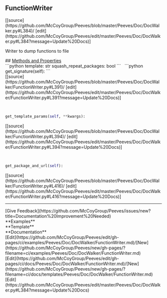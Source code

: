 ## <a id="Peeves.Doc.DocWalker.FunctionWriter">FunctionWriter</a> 

<div class="docs-source-link" markdown="1">
[[source](https://github.com/McCoyGroup/Peeves/blob/master/Peeves/Doc/DocWalker.py#L384)/
[edit](https://github.com/McCoyGroup/Peeves/edit/master/Peeves/Doc/DocWalker.py#L384?message=Update%20Docs)]
</div>

Writer to dump functions to file







<div class="collapsible-section">
 <div class="collapsible-section collapsible-section-header" markdown="1">
## <a class="collapse-link" data-toggle="collapse" href="#methods" markdown="1"> Methods and Properties</a> <a class="float-right" data-toggle="collapse" href="#methods"><i class="fa fa-chevron-down"></i></a>
 </div>
 <div class="collapsible-section collapsible-section-body collapse " id="methods" markdown="1">
 ```python
template: str
squash_repeat_packages: bool
```
<a id="Peeves.Doc.DocWalker.FunctionWriter.get_signature" class="docs-object-method">&nbsp;</a> 
```python
get_signature(self): 
```
<div class="docs-source-link" markdown="1">
[[source](https://github.com/McCoyGroup/Peeves/blob/master/Peeves/Doc/DocWalker/FunctionWriter.py#L391)/
[edit](https://github.com/McCoyGroup/Peeves/edit/master/Peeves/Doc/DocWalker/FunctionWriter.py#L391?message=Update%20Docs)]
</div>


<a id="Peeves.Doc.DocWalker.FunctionWriter.get_template_params" class="docs-object-method">&nbsp;</a> 
```python
get_template_params(self, **kwargs): 
```
<div class="docs-source-link" markdown="1">
[[source](https://github.com/McCoyGroup/Peeves/blob/master/Peeves/Doc/DocWalker/FunctionWriter.py#L394)/
[edit](https://github.com/McCoyGroup/Peeves/edit/master/Peeves/Doc/DocWalker/FunctionWriter.py#L394?message=Update%20Docs)]
</div>


<a id="Peeves.Doc.DocWalker.FunctionWriter.get_package_and_url" class="docs-object-method">&nbsp;</a> 
```python
get_package_and_url(self): 
```
<div class="docs-source-link" markdown="1">
[[source](https://github.com/McCoyGroup/Peeves/blob/master/Peeves/Doc/DocWalker/FunctionWriter.py#L416)/
[edit](https://github.com/McCoyGroup/Peeves/edit/master/Peeves/Doc/DocWalker/FunctionWriter.py#L416?message=Update%20Docs)]
</div>
 </div>
</div>











---


<div markdown="1" class="text-secondary fs-3">
<div class="container">
  <div class="row">
   <div class="col" markdown="1">
[Give Feedback](https://github.com/McCoyGroup/Peeves/issues/new?title=Documentation%20Improvement%20Needed)   
</div>
   <div class="col" markdown="1">
   
</div>
   <div class="col" markdown="1">
   
</div>
   <div class="col" markdown="1">
   
</div>
   <div class="col" markdown="1">
   
</div>
   <div class="col" markdown="1">
   
</div>
</div>
  <div class="row">
   <div class="col" markdown="1">
**Examples**   
</div>
   <div class="col" markdown="1">
**Template**   
</div>
   <div class="col" markdown="1">
**Documentation**   
</div>
   <div class="col" markdown="1">
   
</div>
   <div class="col" markdown="1">
   
</div>
   <div class="col" markdown="1">
   
</div>
</div>
  <div class="row">
   <div class="col" markdown="1">
[Edit](https://github.com/McCoyGroup/Peeves/edit/gh-pages/ci/examples/Peeves/Doc/DocWalker/FunctionWriter.md)/[New](https://github.com/McCoyGroup/Peeves/new/gh-pages/?filename=ci/examples/Peeves/Doc/DocWalker/FunctionWriter.md)   
</div>
   <div class="col" markdown="1">
[Edit](https://github.com/McCoyGroup/Peeves/edit/gh-pages/ci/docs/Peeves/Doc/DocWalker/FunctionWriter.md)/[New](https://github.com/McCoyGroup/Peeves/new/gh-pages/?filename=ci/docs/templates/Peeves/Doc/DocWalker/FunctionWriter.md)   
</div>
   <div class="col" markdown="1">
[Edit](https://github.com/McCoyGroup/Peeves/edit/master/Peeves/Doc/DocWalker.py#L384?message=Update%20Docs)   
</div>
   <div class="col" markdown="1">
   
</div>
   <div class="col" markdown="1">
   
</div>
   <div class="col" markdown="1">
   
</div>
</div>
</div>
</div>